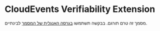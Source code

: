 # CloudEvents Verifiability Extension
מסמך זה טרם תורגם. בבקשה תשתמשו [בגרסה האנגלית של המסמך](../../../extensions/verifiability.md) לבינתיים.


